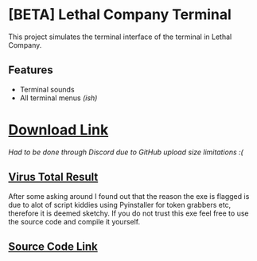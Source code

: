# [BETA] Lethal Company Terminal

This project simulates the terminal interface of the terminal in Lethal Company. 

## Features

- Terminal sounds
- All terminal menus *(ish)*

# [Download Link](https://cdn.discordapp.com/attachments/1196587062476947507/1206259526223798382/LethalCompanyTerminal.exe?ex=65db5bba&is=65c8e6ba&hm=ddc287736932de7b1a09bc0973bbce452906b614a3bdf300a958cb51b8f0724a&)
*Had to be done through Discord due to GitHub upload size limitations :(*
## [Virus Total Result](https://www.virustotal.com/gui/file/36f4f6606337af31a4d61d4046810c43125dc8971356b58d9c79fc1f38f11b7d)
After some asking around I found out that the reason the exe is flagged is due to alot of script kiddies using Pyinstaller for token grabbers etc, therefore it is deemed sketchy. If you do not trust this exe feel free to use the source code and compile it yourself.
## [Source Code Link](https://github.com/Arimuon/LethalCompanyTerminal/tree/main/source%20code)
